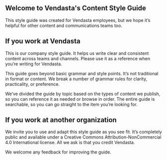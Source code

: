## Welcome to Vendasta's Content Style Guide

This style guide was created for Vendasta employees, but we hope it’s helpful for other content and communications teams too.

## If you work at Vendasta

This is our company style guide. It helps us write clear and consistent content across teams and channels. Please use it as a reference when you’re writing for Vendasta.

This guide goes beyond basic grammar and style points. It’s not traditional in format or content. We break a number of grammar rules for clarity, practicality, or preference.

We’ve divided the guide by topic based on the types of content we publish, so you can reference it as needed or browse in order. The entire guide is searchable, so you can go straight to the item you’re looking for.

## If you work at another organization

We invite you to use and adapt this style guide as you see fit. It’s completely public and available under a Creative Commons Attribution-NonCommercial 4.0 International license. All we ask is that you credit Vendasta.

We welcome any feedback for improving the guide.

